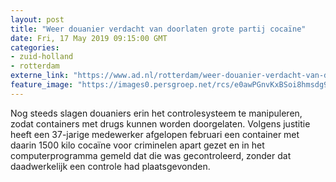 ```yaml
---
layout: post
title: "Weer douanier verdacht van doorlaten grote partij cocaïne"
date: Fri, 17 May 2019 09:15:00 GMT
categories: 
- zuid-holland 
- rotterdam 
externe_link: "https://www.ad.nl/rotterdam/weer-douanier-verdacht-van-doorlaten-grote-partij-cocaine~a67add90/"
feature_image: "https://images0.persgroep.net/rcs/e0awPGnvKxBSoi8hmsdg9DneinI/diocontent/148590524/_fitwidth/400/?appId=21791a8992982cd8da851550a453bd7f&quality=0.7"
---
```


Nog steeds slagen douaniers erin het controlesysteem te manipuleren, zodat containers met drugs kunnen worden doorgelaten. Volgens justitie heeft een 37-jarige medewerker afgelopen februari een container met daarin 1500 kilo cocaïne voor criminelen apart gezet en in het computerprogramma gemeld dat die was gecontroleerd, zonder dat daadwerkelijk een controle had plaatsgevonden.
